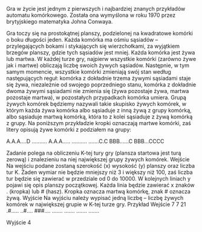 Gra w życie jest jednym z pierwszych i najbardziej znanych przykładów automatu komórkowego. Została ona wymyślona w roku 1970 przez brytyjskiego matematyka Johna Conwaya.

Gra toczy się na prostokątnej planszy, podzielonej na kwadratowe komórki o boku długości jeden. Każda komórka ma ośmiu sąsiadów – przylegających bokami i stykających się wierzchołkami, za wyjątkiem brzegów planszy, gdzie tych sąsiadów jest mniej.
Każda komórka jest żywa lub martwa. W każdej turze gry, najpierw wszystkie komórki (zarówno żywe jak i martwe) obliczają liczbę swoich żywych sąsiadów. Następnie, w tym samym momencie, wszystkie komórki zmieniają swój stan według następujących reguł:
komórka z dokładnie trzema żywymi sąsiadami staje się żywa, niezależnie od swojego poprzedniego stanu,
komórka z dokładnie dwoma żywymi sąsiadami nie zmienia się (żywa pozostaje żywa, martwa pozostaje martwa),
w pozostałych przypadkach komórka umiera.
Grupą żywych komórek będziemy nazywali takie skupisko żywych komórek, w którym każda żywa komórka albo sąsiaduje z inną żywą z grupy komórką, albo sąsiaduje martwą komórką, która to z kolei sąsiaduje z żywą komórką z grupy. Na poniższym przykładzie kropki oznaczają martwe komórki, zaś litery opisują żywe komórki z podziałem na grupy:

A.A.A....D
..........
A.A.A.....
..........
.......C.C
BBB......C
BBB...CCCC

Zadanie polega na obliczeniu K-tej tury gry (plansza startowa jest turą zerową) i znalezieniu na niej największej grupy żywych komórek.
Wejście
Na wejściu podane zostaną szerokość (x) wysokość (y) planszy oraz liczba tur K. Żaden wymiar nie będzie mniejszy niż 3 i większy niż 100, zaś liczba tur będzie się zawierać w przedziale od 0 do 10000. W kolejnych liniach y pojawi się opis planszy początkowej. Każda linia będzie zawierać x znaków . (kropka) lub # (hasz). Kropka oznacza martwą komórkę, znak # oznacza żywą.
Wyjście
Na wyjściu należy wypisać jedną liczbę – liczbę żywych komórek w największej grupie w K-tej turze gry.
Przykład
Wejście
7 7 21
.#.....
..#....
###....
.......
.......
.......
.......


Wyjście
4
